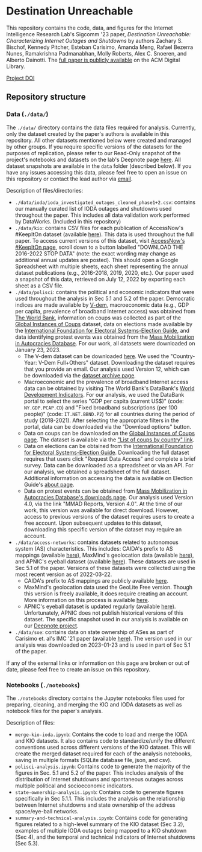# Destination Unreachable

This repository contains the code, data, and figures for the Internet Intelligence Research Lab's Sigcomm '23 paper, _Destination Unreachable: Characterizing Internet Outages and Shutdowns_ by authors Zachary S. Bischof, Kennedy Pitcher, Esteban Carisimo, Amanda Meng, Rafael Bezerra Nunes, Ramakrishna Padmanabhan, Molly Roberts, Alex C. Snoeren, and Alberto Dainotti. The [full paper is publicly available](https://dl.acm.org/doi/10.1145/3603269.3604883) on the ACM Digital Library.

[Project DOI](https://zenodo.org/badge/latestdoi/669241185)

## Repository structure

### Data (`./data/`)

The `./data/` directory contains the data files required for analysis. Currently, only the dataset created by the paper's authors is available in this repository. All other datasets mentioned below were created and managed by other groups. If you require specific versions of the datasets for the purposes of replication, please refer to our Read-Only snapshot of the project's notebooks and datasets on the lab's Deepnote page [here](https://deepnote.com/workspace/Internet-Intelligence-Lab-Collaborators-e7724bc9-6255-4419-a248-0602280e1f81/project/DestinationUnreachable-2b9a2535-ed0e-48ec-8277-3dc0993a1e10/notebook/README-eed03f6c65444030a4dad1149c060bce?). All dataset snapshots are available in the `data` folder (described below). If you have any issues accessing this data, please feel free to open an issue on this repository or contact the lead author via [email](mailto:z@chary.io). 

Description of files/directories:
- `./data/ioda/ioda_investigated_outages_cleaned_phase1+2.csv`: contains our manually curated list of IODA outages and shutdowns used throughout the paper. This includes all data validation work performed by DataWorks. (Included in this repository)
- `./data/kio`: contains CSV files for each publication of AccessNow's #KeepItOn dataset (available [here](https://www.accessnow.org/campaign/keepiton/)). This data is used throughout the full paper. To access current versions of this dataset, visit [AccessNow's #KeepItOn page](https://www.accessnow.org/campaign/keepiton/), scroll down to a button labelled "DOWNLOAD THE 2016-2022 STOP DATA" (note: the exact wording may change as additional annual updates are posted). This should open a Google Spreadsheet with multiple sheets, each sheet representing the annual dataset publications (e.g., 2016-2018, 2019, 2020, etc.). Our paper used a snapshot of this data, retrieved on July 12, 2022 by exporting each sheet as a CSV file. 
- `./data/polisci`: contains the political and economic indicators that were used throughout the analysis in Sec 5.1 and 5.2 of the paper. Democratic indices are made available by [V-dem](https://v-dem.net/data/the-v-dem-dataset/), macroeconomic data (e.g., GDP per capita, prevalence of broadband Internet access) was obtained from [The World Bank](https://databank.worldbank.org/), information on coups was collected as part of the [Global Instances of Coups](https://arresteddictatorship.com/coups/) dataset, data on elections made available by the [International Foundation for Electoral Systems-Election Guide](https://www.electionguide.org/), and data identifying protest events was obtained from the [Mass Mobilization in Autocracies Database](https://mmadatabase.org/). For our work, all datasets were downloaded on January 23, 2023.
  - The V-dem dataset can be downloaded [here](https://v-dem.net/data/the-v-dem-dataset/). We used the "Country-Year: V-Dem Full+Others" dataset. Downloading the dataset requires that you provide an email. Our analysis used Version 12, which can be downloaded via the [dataset archive page](https://v-dem.net/data/dataset-archive/). 
  - Macroeconomic and the prevalence of broadband Internet access data can be obtained by visiting The World Bank's DataBank's [World Development Indicators]([https://databank.worldbank.org/](https://databank.worldbank.org/source/world-development-indicators)). For our analysis, we used the DataBank portal to select the series "GDP per capita (current US$)" (code: `NY.GDP.PCAP.CD`) and "Fixed broadband subscriptions (per 100 people)" (code: `IT.NET.BBND.P2`) for all countries during the period of study (2018-2021). After selecting the appropriate filters in the portal, data can be downloaded via the "Download options" button.  
  - Data on coups can be downloaded on the [Global Instances of Coups page](https://arresteddictatorship.com/coups/). The dataset is available via the ["List of coups by country" link](https://www.uky.edu/~clthyn2/coup_data/powell_thyne_coups_final.txt).
  - Data on elections can be obtained from the [International Foundation for Electoral Systems-Election Guide](https://www.electionguide.org/). Downloading the full dataset requires that users click "Request Data Access" and complete a brief survey. Data can be downloaded as a spreadsheet or via an API. For our analysis, we obtained a spreadsheet of the full dataset. Additional information on accessing the data is available on Election Guide's [about page](https://www.electionguide.org/p/about/). 
  - Data on protest events can be obtained from [Mass Mobilization in Autocracies Database's downloads page](https://mmadatabase.org/get/). Our analysis used Version 4.0, via the link "MMAD Reports, Version 4.0". At the time of our work, this version was available for direct download. However, access to previous versions of the dataset requires users to create a free account. Upon subsequent updates to this dataset, downloading this specific version of the dataset may require an account. 
- `./data/access-networks`: contains datasets related to autonomous system (AS) characteristics. This includes: CAIDA's prefix to AS mappings (available [here](https://www.caida.org/catalog/datasets/routeviews-prefix2as/)), MaxMind's geolocation data (available [here](https://www.maxmind.com/en/solutions/ip-geolocation-databases-api-services)), and APNIC's eyeball dataset (available [here](https://stats.labs.apnic.net/aspop/)). These datasets are used in Sec 5.1 of the paper. Versions of these datasets were collected using the most recent version as of 2022-03-22.
  - CAIDA's prefix to AS mappings are publicly available [here](https://publicdata.caida.org/datasets/routing/).
  - MaxMind's geolocation data used the GeoLite Free version. Though this version is freely available, it does require creating an account. More information on this process is available [here](https://dev.maxmind.com/geoip/geolite2-free-geolocation-data).
  - APNIC's eyeball dataset is updated regularly (available [here](https://stats.labs.apnic.net/aspop/)). Unfortunately, APNIC does not publish historical versions of this dataset. The specific snapshot used in our analysis is available on our [Deepnote project](https://deepnote.com/workspace/Internet-Intelligence-Lab-Collaborators-e7724bc9-6255-4419-a248-0602280e1f81/project/DestinationUnreachable-2b9a2535-ed0e-48ec-8277-3dc0993a1e10/notebook/README-eed03f6c65444030a4dad1149c060bce?).
- `./data/soe`: contains data on state ownership of ASes as part of Carisimo et. al's IMC '21 paper (available [here](https://github.com/estcarisimo/state-owned-ases)). The version used in our analysis was downloaded on 2023-01-23 and is used in part of Sec 5.1 of the paper.

If any of the external links or information on this page are broken or out of date, please feel free to create an issue on this repository.

###  Notebooks (`./notebooks`)

The `./notebooks` directory contains the Jupyter notebooks files used for preparing, cleaning, and merging the KIO and IODA datasets as well as notebook files for the paper's analysis. 

Description of files:
- `merge-kio-ioda.ipynb`: Contains the code to load and merge the IODA and KIO datasets. It also contains code to standardize/unify the different conventions used across different versions of the KIO dataset. This will create the merged dataset required for each of the analysis notebooks, saving in multiple formats (SQLite database file, json, and csv). 
- `polisci-analysis.ipynb`: Contains code to generate the majority of the figures in Sec. 5.1 and 5.2 of the paper. This includes analysis of the distribution of Internet shutdowns and spontaneous outages across multiple political and socioeconomic indicators. 
- `state-ownership-analysis.ipynb`: Contains code to generate figures specifically in Sec 5.1.1. This includes the analysis on the relationship between Internet shutdowns and state ownership of the address space/eye-ball networks.
- `summary-and-technical-analysis.ipynb`: Contains code for generating figures related to a high-level summary of the KIO dataset (Sec 3.2), examples of multiple IODA outages being mapped to a KIO shutdown (Sec 4), and the temporal and technical indicators of Internet shutdowns (Sec 5.3).

